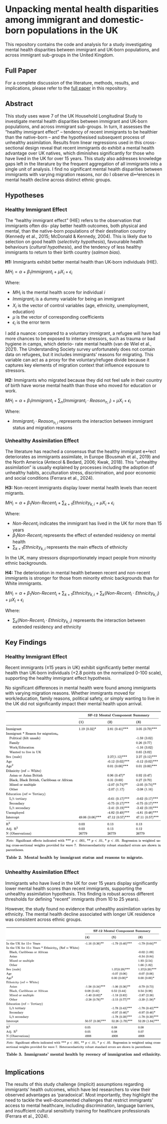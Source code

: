 # Unpacking mental health disparities among immigrant and domestic-born populations in the UK

This repository contains the code and analysis for a study investigating mental health disparities between immigrant and UK-born populations, and across immigrant sub-groups in the United Kingdom. 

## Full Paper
For a complete discussion of the literature, methods, results, and implications, please refer to the [full paper](/AAS-ImmigrantMH.pdf) in this repository.

## Abstract
This study uses wave 7 of the UK Household Longitudinal Study to investigate mental health disparities between immigrant and UK-born populations, and across immigrant sub-groups. In turn, it assesses the “healthy immigrant effect” – tendency of recent immigrants to be healthier than the native-born – and the hypothesised subsequent process of unhealthy assimilation. Results from linear regressions used in this cross-sectional design reveal that recent immigrants do exhibit a mental health advantage over UK natives, which diminishes significantly for those who have lived in the UK for over 15 years. This study also addresses knowledge gaps left in the literature by the frequent aggregation of all immigrants into a single unit of analysis. I find no significant mental health disparities between immigrants with varying migration reasons, nor do I observe di↵erences in mental health decline across distinct ethnic groups.

## Hypotheses

### Healthy Immigrant Effect
The “healthy immigrant effect” (HIE) refers to the observation that immigrants often dis- play better health outcomes, both physical and mental, than the native-born populations of their destination country (Kennedy et al., 2015; McDonald & Kennedy, 2004). This is likely due to selection on good health (*selectivity hypothesis*), favourable health behaviours (*cultural hypothesis*), and the tendency of less healthy immigrants to return to their birth country (*salmon bias*).

**H1:** Immigrants exhibit better mental health than UK-born individuals (HIE).

$MH_i = \alpha + \beta_1 Immigrant_i + \mu X_i + \epsilon_i$

Where:
- $MH_i$ is the mental health score for individual $i$
- $Immigrant_i$ is a dummy variable for being an immigrant
- $X_i$ is the vector of control variables (age, ethnicity, unemployment, education)
- $\mu$ is the vector of corresponding coefficients
- $\epsilon_i$ is the error term

I add a nuance: compared to a voluntary immigrant, a refugee will have had more chances to be exposed to intense stressors, such as trauma or bad hygiene in camps, which deterio- rate mental health (van de Wiel et al., 2021). The Understanding Society survey unfortunately does not contain data on refugees, but it includes immigrants’ reasons for migrating. This variable can act as a proxy for the voluntary/refugee divide because it captures key elements of migration context that influence exposure to stressors.

**H2:** Immigrants who migrated because they did not feel safe in their country of birth have worse mental health than those who moved for education or work.

$MH_i = \alpha + \beta_1 Immigrant_i + \sum_n (Immigrant_i \cdot Reason_{n,i}) + \mu X_i + \epsilon_i$

Where:
- $Immigrant_i \cdot Reason_{n,i}$ represents the interaction between immigrant status and migration reasons

### Unhealthy Assimilation Effect
The literature has reached a consensus that the healthy immigrant e↵ect deteriorates as immigrants assimilate, in Europe (Bousmah et al., 2019) and the North America (Antecol & Bedard, 2006; Kwak, 2018). This “unhealthy assimilation” is usually explained by processes including the adoption of unhealthy habits, acculturation stress, discrimination, and poor economic and social conditions (Ferrara et al., 2024).

**H3:** Non-recent immigrants display lower mental health levels than recent migrants.

$MH_i = \alpha + \beta_1 Non\text{-}Recent_i + \sum_{k+1} Ethnicity_{k,i} + \mu X_i + \epsilon_i$

Where:
- $Non\text{-}Recent_i$ indicates the immigrant has lived in the UK for more than 15 years
- $\beta_1 Non\text{-}Recent_i$ represents the effect of extended residency on mental health
- $\sum_{k+1} Ethnicity_{k,i}$ represents the main effects of ethnicity

In the UK, many stressors disproportionately impact people from minority ethnic backgrounds.

**H4:** The deterioration in mental health between recent and non-recent immigrants is stronger for those from minority ethnic backgrounds than for White immigrants.

$MH_i = \alpha + \beta_1 Non\text{-}Recent_i + \sum_{k+1} Ethnicity_{k,i} + \sum_k (Non\text{-}Recent_i \cdot Ethnicity_{k,i}) + \mu X_i + \epsilon_i$

Where:
- $\sum_k (Non\text{-}Recent_i \cdot Ethnicity_{k,i})$ represents the interaction between extended residency and ethnicity

## Key Findings

### Healthy Immigrant Effect

Recent immigrants (≤15 years in UK) exhibit significantly better mental health than UK-born individuals (+2.8 points on the normalized 0-100 scale), supporting the healthy immigrant effect hypothesis.

No significant differences in mental health were found among immigrants with varying migration reasons. Whether immigrants moved for work/education, family reasons, political safety, or simply wanting to live in the UK did not significantly impact their mental health upon arrival.

![Figure: Healthy Immigrant Effect](figures/table2.png)

### Unhealthy Assimilation Effect

Immigrants who have lived in the UK for over 15 years display significantly lower mental health scores than recent immigrants, supporting the unhealthy assimilation hypothesis. This finding is robust across different thresholds for defining "recent" immigrants (from 10 to 25 years).

However, the study found no evidence that unhealthy assimilation varies by ethnicity. The mental health decline associated with longer UK residence was consistent across ethnic groups.

![Figure: Unhealthy Assimilation Effect](figures/table3.png)

## Implications

The results of this study challenge (implicit) assumptions regarding immigrants’ health outcomes, which have led researchers to view their observed advantages as ‘paradoxical’. Most importantly, they highlight the need to tackle the well-documented challenges that restrict immigrants’ access to mental healthcare, including discrimination, language barriers, and insuffcient cultural sensitivity training for healthcare professionals (Ferrara et al., 2024).
